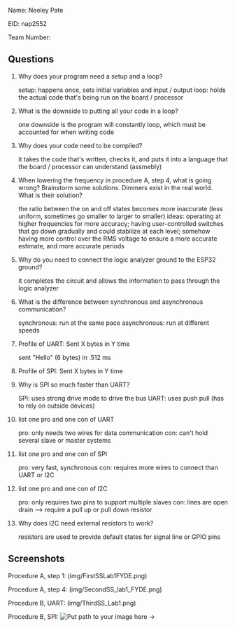 Name: Neeley Pate

EID: nap2552

Team Number:

## Questions

1. Why does your program need a setup and a loop?

	setup: happens once, sets initial variables and input / output
	loop: holds the actual code that's being run on the board / processor

2. What is the downside to putting all your code in a loop?

    one downside is the program will constantly loop, which must be accounted for when writing code

3. Why does your code need to be compiled?

    it takes the code that's written, checks it, and puts it into a language that the board / processor can understand (assmebly)

4. When lowering the frequency in procedure A, step 4, what is going wrong? Brainstorm some solutions. Dimmers exist in the real world. What is their solution?

	the ratio between the on and off states becomes more inaccurate (less uniform, sometimes go smaller to larger to smaller)
	ideas: operating at higher frequencies for more accuracy; having user-controlled switches that go down gradually and could stabilize at each level;
		somehow having more control over the RMS voltage to ensure a more accurate estimate, and more accurate periods

5. Why do you need to connect the logic analyzer ground to the ESP32 ground?

    it completes the circuit and allows the information to pass through the logic analyzer

6. What is the difference between synchronous and asynchronous communication?

    synchronous: run at the same pace
	asynchronous: run at different speeds

7. Profile of UART: Sent X bytes in Y time 

    sent "Hello" (6 bytes) in .512 ms

8. Profile of SPI: Sent X bytes in Y time

    

9. Why is SPI so much faster than UART?

    SPI: uses strong drive mode to drive the bus
	UART: uses push pull (has to rely on outside devices)

10. list one pro and one con of UART

    pro: only needs two wires for data communication
	con: can't hold several slave or master systems

11. list one pro and one con of SPI

    pro: very fast, synchronous
	con: requires more wires to connect than UART or I2C

12. list one pro and one con of I2C

    pro: only requires two pins to support multiple slaves
	con: lines are open drain --> require a pull up or pull down resistor

13. Why does I2C need external resistors to work?

    resistors are used to provide default states for signal line or GPIO pins

## Screenshots

Procedure A, step 1:
(img/FirstSSLab1FYDE.png)

Procedure A, step 4:
(img/SecondSS_lab1_FYDE.png)

Procedure B, UART:
(img/ThirdSS_Lab1.png)

Procedure B, SPI:
![Put path to your image here ->](img/placeholder.png)
